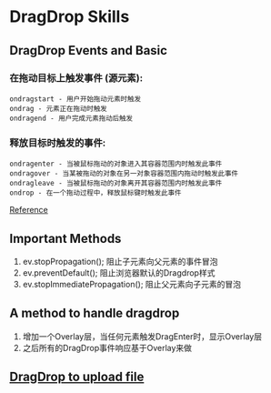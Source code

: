 # DragDrop Skills

## DragDrop Events and Basic    
### 在拖动目标上触发事件 (源元素):     
    ondragstart - 用户开始拖动元素时触发     
    ondrag - 元素正在拖动时触发      
    ondragend - 用户完成元素拖动后触发     
### 释放目标时触发的事件:       
    ondragenter - 当被鼠标拖动的对象进入其容器范围内时触发此事件      
    ondragover - 当某被拖动的对象在另一对象容器范围内拖动时触发此事件       
    ondragleave - 当被鼠标拖动的对象离开其容器范围内时触发此事件        
    ondrop - 在一个拖动过程中，释放鼠标键时触发此事件     
[Reference](https://www.cnblogs.com/moqiutao/p/6365113.html)     

## Important Methods
1. ev.stopPropagation(); 阻止子元素向父元素的事件冒泡    
2. ev.preventDefault(); 阻止浏览器默认的Dragdrop样式    
3. ev.stopImmediatePropagation(); 阻止父元素向子元素的冒泡    

## A method to handle dragdrop   
1. 增加一个Overlay层，当任何元素触发DragEnter时，显示Overlay层
2. 之后所有的DragDrop事件响应基于Overlay来做

## [DragDrop to upload file](https://segmentfault.com/a/1190000013298317)   